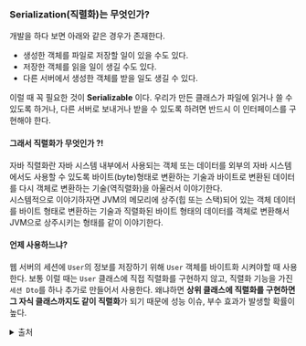 ### Serialization(직렬화)는 무엇인가?

개발을 하다 보면 아래와 같은 경우가 존재한다.
- 생성한 객체를 파일로 저장할 일이 있을 수도 있다.
- 저장한 객체를 읽을 일이 생길 수도 있다.
- 다른 서버에서 생성한 객체를 받을 일도 생길 수 있다.

이럴 때 꼭 필요한 것이 **Serializable** 이다. 우리가 만든 클래스가 파일에 읽거나 쓸 수 있도록 하거나, 다른 서버로 보내거나 받을 수 있도록 하려면 반드시 이 인터페이스를 구현해야 한다.

#### 그래서 직렬화가 무엇인가 ?!
자바 직렬화란 자바 시스템 내부에서 사용되는 객체 또는 데이터를 외부의 자바 시스템에서도 사용할 수 있도록 바이트(byte)형태로 변환하는 기술과 바이트로 변환된 데이터를 다시 객체로 변환하는 기술(역직렬화)을 아울러서 이야기한다.  
시스템적으로 이야기하자면 JVM의 메모리에 상주(힙 또는 스택)되어 있는 객체 데이터를 바이트 형태로 변환하는 기술과 직렬화된 바이트 형태의 데이터를 객체로 변환해서 JVM으로 상주시키는 형태를 같이 이야기한다.

#### 언제 사용하느냐?
웹 서버의 세션에 `User`의 정보를 저장하기 위해 `User` 객체를 바이트화 시켜야할 때 사용한다. 보통 이럴 때는 `User` 클래스에 직접 직렬화를 구현하지 않고, 직렬화 기능을 가진 `세션 Dto`를 하나 추가로 만들어서 사용한다. 왜냐하면 **상위 클래스에 직렬화를 구현하면 그 자식 클래스까지도 같이 직렬화**가 되기 때문에 성능 이슈, 부수 효과가 발생할 확률이 높다. 


<details>
 <summary> 출처 </summary>
- https://devlog-wjdrbs96.tistory.com/268 <br>
- 여기 레포지토리의 리드미에 나와있는 책 <br>
</details>
